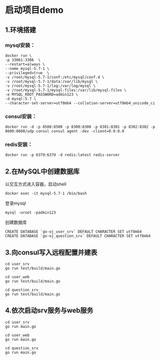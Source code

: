 # 启动项目demo
## 1.环境搭建

### mysql安装：
```shell
docker run \
-p 33061:3306  \
--restart=always \
--name mysql-5.7-1 \
--privileged=true  \
-v /root/mysql-5.7-1/conf:/etc/mysql/conf.d \
-v /root/mysql-5.7-1/data:/var/lib/mysql \
-v /root/mysql-5.7-1/log:/var/log/mysql \
-v /root/mysql-5.7-1/mysql-files:/var/lib/mysql-files \
-e MYSQL_ROOT_PASSWORD=admin123 \
-d mysql:5.7 \
--character-set-server=utf8mb4 --collation-server=utf8mb4_unicode_ci
```

### consul安装：
```shell
docker run -d -p 8500:8500 -p 8300:8300 -p 8301:8301 -p 8302:8302 -p 8600:8600/udp consul consul agent -dev -client=0.0.0.0
```

### redis安装：
```shell
docker run -p 6379:6379 -d redis:latest redis-server
```

## 2.在MySQL中创建数据库

以交互方式进入容器，启动shell
```shell
docker exec -it mysql-5.7-1 /bin/bash
```
登录mysql
```shell
mysql -uroot -padmin123
```
创建数据库
```mysql
CREATE DATABASE `go-oj_user_srv` DEFAULT CHARACTER SET utf8mb4
CREATE DATABASE `go-oj_question_srv` DEFAULT CHARACTER SET utf8mb4
```

## 3.向consul写入远程配置并建表
```shell
cd user_srv
go run test/build/main.go
```
```shell
cd user_web
go run test/build/main.go
```

```shell
cd question_srv
go run test/build/main.go
```

## 4.依次启动srv服务与web服务
```shell
cd user_srv
go run main.go
```
```shell
cd user_web
go run main.go
```

```shell
cd question_srv
go run main.go
```

